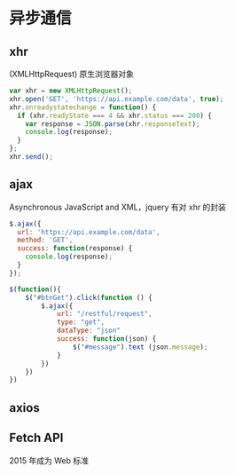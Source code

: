 # 异步通信



## xhr

(XMLHttpRequest) 
原生浏览器对象

```javascript
var xhr = new XMLHttpRequest();
xhr.open('GET', 'https://api.example.com/data', true);
xhr.onreadystatechange = function() {
  if (xhr.readyState === 4 && xhr.status === 200) {
    var response = JSON.parse(xhr.responseText);
    console.log(response);
  }
};
xhr.send();
```



## ajax

Asynchronous JavaScript and XML，jquery 有对 xhr 的封装

```javascript
$.ajax({
  url: 'https://api.example.com/data',
  method: 'GET',
  success: function(response) {
    console.log(response);
  }
});
```

```javascript
$(function(){
    $("#btnGet").click(function () {
        $.ajax({
            url: "/restful/request",
            type: "get",
            dataType: "json"
            success: function(json) {
            	$("#message").text (json.message);
        	}
        })
    })
})
```



## axios



## Fetch API

2015 年成为 Web 标准
